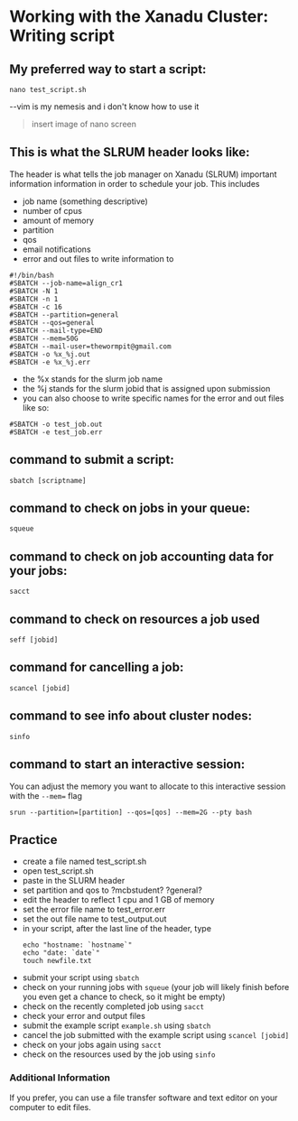 # Working with the Xanadu Cluster: Writing script

## My preferred way to start a script:

```
nano test_script.sh 
```
--vim is my nemesis and i don't know how to use it 

> insert image of nano screen 


## This is what the SLRUM header looks like:
The header is what tells the job manager on Xanadu (SLRUM) important information information in order to schedule your job.
This includes 
- job name (something descriptive)
- number of cpus
- amount of memory 
- partition
- qos 
- email notifications
- error and out files to write  information to 

```
#!/bin/bash
#SBATCH --job-name=align_cr1
#SBATCH -N 1
#SBATCH -n 1
#SBATCH -c 16
#SBATCH --partition=general
#SBATCH --qos=general
#SBATCH --mail-type=END
#SBATCH --mem=50G
#SBATCH --mail-user=thewormpit@gmail.com
#SBATCH -o %x_%j.out
#SBATCH -e %x_%j.err
```
- the %x stands for the slurm job name 
- the %j stands for the slurm jobid that is assigned upon submission
- you can also choose to write specific names for the error and out files like so:


```
#SBATCH -o test_job.out
#SBATCH -e test_job.err
```

## command to submit a script:
```
sbatch [scriptname]
```

## command to check on jobs in your queue:
```
squeue
```

## command to check on job accounting data for your jobs:
```
sacct
```

## command to check on resources a job used
```
seff [jobid] 
```

## command for cancelling a job:
```
scancel [jobid]
```

## command to see info about cluster nodes:
```
sinfo 
```

## command to start an interactive session:
You can adjust the memory you want to allocate to this interactive session with the `--mem=` flag
```
srun --partition=[partition] --qos=[qos] --mem=2G --pty bash
```


## Practice
- create a file named test_script.sh
- open test_script.sh 
- paste in the SLURM header 
- set partition and qos to ?mcbstudent? ?general?
- edit the header to reflect 1 cpu and 1 GB of memory
- set the error file name to test_error.err 
- set the out file name to test_output.out
- in your script, after the last line of the header, type
    ```
    echo "hostname: `hostname`"
    echo "date: `date`"
    touch newfile.txt
    
    ```
- submit your script using `sbatch` 
- check on your running jobs with `squeue` (your job will likely finish before you even get a chance to check, so it might be empty)
- check on the recently completed job using `sacct`
- check your error and output files
- submit the example script `example.sh` using `sbatch`
- cancel the job submitted with the example script using `scancel [jobid]`
- check on your jobs again using `sacct`
- check on the resources used by the job using `sinfo`


### Additional Information
If you prefer, you can use a file transfer software and text editor on your computer to edit files. 
